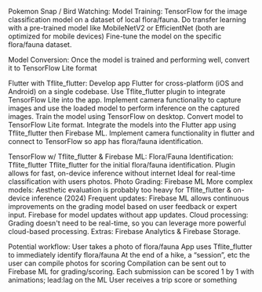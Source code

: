 Pokemon Snap / Bird Watching:
Model Training:
TensorFlow for the image classification model on a dataset of local flora/fauna.
Do transfer learning with a pre-trained model like MobileNetV2 or EfficientNet (both are optimized for mobile devices)
Fine-tune the model on the specific flora/fauna dataset.

Model Conversion:
Once the model is trained and performing well, convert it to TensorFlow Lite format

Flutter with Tflite_flutter:
Develop app Flutter for cross-platform (iOS and Android) on a single codebase.
Use Tflite_flutter plugin to integrate TensorFlow Lite into the app.
Implement camera functionality to capture images and use the loaded model to perform inference on the captured images.
Train the model using TensorFlow on desktop.
Convert model to TensorFlow Lite format.
Integrate the models into the Flutter app using Tflite_flutter then Firebase ML.
Implement camera functionality in flutter and connect to TensorFlow so app has flora/fauna identification.



TensorFlow 
	w/ Tflite_flutter & Firebase ML:
Flora/Fauna Identification: Tflite_flutter
Tflite_flutter for the initial flora/fauna identification.
Plugin allows for fast, on-device inference without internet Ideal for real-time classification with users photos.
Photo Grading: Firebase ML
 More complex models: Aesthetic evaluation is probably too heavy for Tflite_flutter & on-device inference (2024)
 Frequent updates: Firebase ML allows continuous improvements on the grading model based on user feedback or expert input. Firebase for model updates without app updates.
 Cloud processing: Grading doesn't need to be real-time, so you can leverage more powerful cloud-based processing.
 Extras: Firebase Analytics & Firebase Storage.

 Potential workflow:
User takes a photo of flora/fauna
App uses Tflite_flutter to immediately identify flora/fauna
At the end of a hike, a “session”, etc the user can compile photos for scoring
Compilation can be sent out to Firebase ML for grading/scoring. 
Each submission can be scored 1 by 1 with animations; lead:lag on the ML
User receives a trip score or something